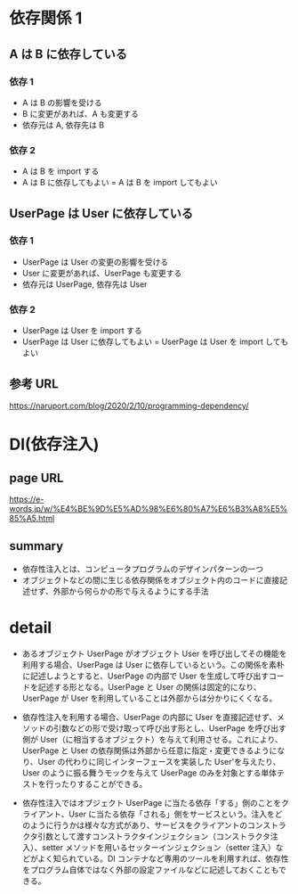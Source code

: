 # 依存関係 1

## A は B に依存している

### 依存 1

- A は B の影響を受ける
- B に変更があれば、A も変更する
- 依存元は A, 依存先は B

### 依存 2

- A は B を import する
- A は B に依存してもよい = A は B を import してもよい

## UserPage は User に依存している

### 依存 1

- UserPage は User の変更の影響を受ける
- User に変更があれば、UserPage も変更する
- 依存元は UserPage, 依存先は User

### 依存 2

- UserPage は User を import する
- UserPage は User に依存してもよい = UserPage は User を import してもよい

## 参考 URL

https://naruport.com/blog/2020/2/10/programming-dependency/

# DI(依存注入)

## page URL

https://e-words.jp/w/%E4%BE%9D%E5%AD%98%E6%80%A7%E6%B3%A8%E5%85%A5.html

## summary

- 依存性注入とは、コンピュータプログラムのデザインパターンの一つ
- オブジェクトなどの間に生じる依存関係をオブジェクト内のコードに直接記述せず、外部から何らかの形で与えるようにする手法

# detail

- あるオブジェクト UserPage がオブジェクト User を呼び出してその機能を利用する場合、UserPage は User に依存しているという。この関係を素朴に記述しようとすると、UserPage の内部で User を生成して呼び出すコードを記述する形となる。UserPage と User の関係は固定的になり、UserPage が User を利用していることは外部からは分かりにくくなる。

- 依存性注入を利用する場合、UserPage の内部に User を直接記述せず、メソッドの引数などの形で受け取って呼び出す形とし、UserPage を呼び出す側が User（に相当するオブジェクト）を与えて利用させる。これにより、UserPage と User の依存関係は外部から任意に指定・変更できるようになり、User の代わりに同じインターフェースを実装した User'を与えたり、User のように振る舞うモックを与えて UserPage のみを対象とする単体テストを行ったりすることができる。

- 依存性注入ではオブジェクト UserPage に当たる依存「する」側のことをクライアント、User に当たる依存「される」側をサービスという。注入をどのように行うかは様々な方式があり、サービスをクライアントのコンストラクタ引数として渡すコンストラクタインジェクション（コンストラクタ注入）、setter メソッドを用いるセッターインジェクション（setter 注入）などがよく知られている。DI コンテナなど専用のツールを利用すれば、依存性をプログラム自体ではなく外部の設定ファイルなどに記述しておくこともできる。
